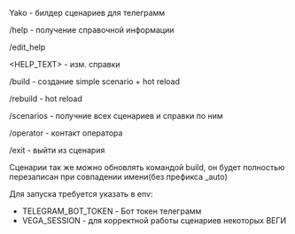 Yako - билдер сценариев для телеграмм

/help - получение справочной информации

/edit_help

<HELP_TEXT> - изм. справки

/build - создание simple scenario + hot reload

/rebuild - hot reload 

/scenarios - получние всех сценариев и справки по ним

/operator - контакт оператора

/exit - выйти из сценария 


Сценарии так же можно обновлять командой build, он будет полностью перезаписан при совпадении имени(без префикса _auto)

Для запуска требуется указать в env:

+ TELEGRAM_BOT_TOKEN - Бот токен телеграмм
+ VEGA_SESSION - для корректной работы сценариев некоторых ВЕГИ